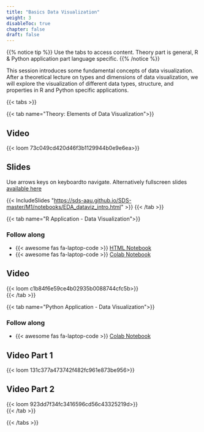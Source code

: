 ```yaml
---
title: "Basics Data Visualization"
weight: 3
disableToc: true
chapter: false
draft: false
---
```


{{% notice tip %}} Use the tabs to access content. Theory part is general, R & Python application part language specific.
{{% /notice %}}

This session introduces some fundamental concepts of data visualization. After a theoretical lecture on types and dimensions of data visualization, we will explore the visualization of different data types, structure, and properties in R and Python specific applications.

{{< tabs >}}

{{< tab name="Theory: Elements of Data Visualization">}}
  <h2>Video</h2>
  {{< loom 73c049cd420d46f3b1129944b0e9e6ea>}}
  
  <h2>Slides</h2>  
  Use arrows keys on keyboardto navigate. Alternatively fullscreen slides <a href="https://sds-aau.github.io/SDS-master/M1/notebooks/EDA_dataviz_intro.html" target="_blank">available here</a>
    
  {{< IncludeSlides "https://sds-aau.github.io/SDS-master/M1/notebooks/EDA_dataviz_intro.html" >}}
{{< /tab >}}



{{< tab name="R Application - Data Visualization">}}
<div>
   <h3>Follow along</h3>
  <ul>
    <li> {{< awesome fas fa-laptop-code >}} <a href="https://sds-aau.github.io/SDS-master/M1/notebooks/EDA_dataviz_application_R.nb.html" target="_blank">HTML Notebook</a> </li>
    <li> {{< awesome fas fa-laptop-code >}} <a href="https://colab.research.google.com/github/SDS-AAU/SDS-master/blob/master/M1/notebooks/EDA_dataviz_application_R.ipynb" target="_blank">Colab Notebook</a> </li>
  </ul>

  <h2>Video</h2>
  {{< loom c1b84f6e59ce4b02935b0088744cfc5b>}}
</div>
{{< /tab >}}


  
{{< tab name="Python Application - Data Visualization">}}
<div>
   <h3>Follow along</h3> 
  <ul>
    <li> {{< awesome fas fa-laptop-code >}} <a href="https://colab.research.google.com/github/SDS-AAU/SDS-master/blob/master/M1/Notebooks/EDA_dataviz_application_Py.ipynb" target="_blank">Colab Notebook</a> </li>
  </ul>

  <h2>Video Part 1</h2>
  {{< loom 131c377a473742f482fc961e873be956>}}
  
  <h2>Video Part 2</h2>
  {{< loom 923dd7f34fc3416596cd56c43325219d>}}
</div>
{{< /tab >}}

{{< /tabs >}}


<!---
############################# Exercises to be published ###############################

---
title: "Recap: Join & Group By"
weight: 5
disableToc: true
---

Many struggle with these concepts and therefore a short refresher video as well as some exercises

### Video
{{< loom 0f4eb29328564532b4249c0e9918d6da>}}


---
title: "R Exercise: Join & Group By"
weight: 6
disableToc: true
---

Follow along: 
* [{{< awesome fas fa-laptop-code >}} Open in Colab](https://colab.research.google.com/github/SDS-AAU/SDS-master/blob/master/M1/notebooks/DS_basics_example_group_merge_R.ipynb#offline=true&sandboxMode=true)

### Video
{{< loom 0f3f166a4234429bb1bf2e8c443bad39>}}


---
title: "Python Exercise: Join & Group By"
weight: 7
disableToc: true
---

Follow along: 
* [{{< awesome fas fa-laptop-code >}} Open in Colab](https://colab.research.google.com/github/SDS-AAU/SDS-master/blob/master/M1/notebooks/DS_basics_example_group_merge_py.ipynb)


### Video
{{< loom 257a4e764bd74ee7b39f1027821e0838>}}

--->

